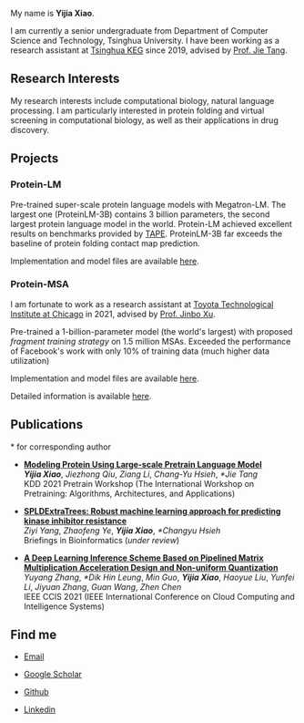 My name is **Yijia Xiao**.

I am currently a senior undergraduate from Department of Computer Science and Technology, Tsinghua University. I have been working as a research assistant at [Tsinghua KEG](http://keg.cs.tsinghua.edu.cn/) since 2019, advised by [Prof. Jie Tang](https://keg.cs.tsinghua.edu.cn/jietang/).


## Research Interests
My research interests include computational biology, natural language processing. I am particularly interested in protein folding and virtual screening in computational biology, as well as their applications in drug discovery.


## Projects

### Protein-LM
Pre-trained super-scale protein language models with Megatron-LM. The largest one (ProteinLM-3B) contains 3 billion parameters, the second largest protein language model in the world. Protein-LM achieved excellent results on benchmarks provided by [TAPE](https://arxiv.org/abs/1906.08230). ProteinLM-3B far exceeds the baseline of protein folding contact map prediction.

Implementation and model files are available [here](https://github.com/THUDM/ProteinLM).

### Protein-MSA
I am fortunate to work as a research assistant at [Toyota Technological Institute at Chicago](https://www.ttic.edu/) in 2021, advised by [Prof. Jinbo Xu](https://home.ttic.edu/~jinbo/).

Pre-trained a 1-billion-parameter model (the world's largest) with proposed *fragment training strategy* on 1.5 million MSAs. Exceeded the performance of Facebook's work with only 10% of training data (much higher data utilization)
<!-- Unsupervised Contact Prediction with Protein SA. -->

Implementation and model files are available [here](https://github.com/Yijia-Xiao/Protein-MSA).

Detailed information is available [here](https://Yijia-Xiao.github.io/publications/protein-msa.html).

## Publications

\* for corresponding author

- **[Modeling Protein Using Large-scale Pretrain Language Model](https://Yijia-Xiao.github.io/files/Modeling_Protein_Using_Large-scale_Pretrain_Language_Model.pdf)** <br/> ***Yijia Xiao***, *Jiezhong Qiu*, *Ziang Li*, *Chang-Yu Hsieh*, *\*Jie Tang* <br/> KDD 2021 Pretrain Workshop (The International Workshop on Pretraining: Algorithms, Architectures, and Applications)

- **[SPLDExtraTrees: Robust machine learning approach for predicting kinase inhibitor resistance](https://arxiv.org/abs/2111.08008)** <br/> *Ziyi Yang*, *Zhaofeng Ye*, ***Yijia Xiao***, *\*Changyu Hsieh* <br/> Briefings in Bioinformatics (*under review*)

- **[A Deep Learning Inference Scheme Based on Pipelined Matrix Multiplication Acceleration Design and Non-uniform Quantization](https://Yijia-Xiao.github.io/files/A_Deep_Learning_Inference_Scheme.pdf)** <br/> *Yuyang Zhang*, *\*Dik Hin Leung*, *Min Guo*, ***Yijia Xiao***, *Haoyue Liu*, *Yunfei Li*, *Jiyuan Zhang*, *Guan Wang*, *Zhen Chen* <br/> IEEE CCIS 2021 (IEEE International Conference on Cloud Computing and Intelligence Systems)

## Find me

- [Email](mailto:mr.yijia.xiao@gmail.com)

- [Google Scholar](https://scholar.google.com/citations?user=I8Y114YAAAAJ&hl=en)

- [Github](https://github.com/Yijia-Xiao)

- [Linkedin](https://www.linkedin.com/in/yijia-xiao/)


<script type="text/javascript" id="clustrmaps" src="//clustrmaps.com/map_v2.js?d=kI-i930V6akQPyUWlqEbKYEq76tgAxp4CdYHMgd9f4s&cl=ffffff&w=a"></script>
